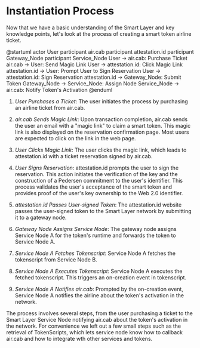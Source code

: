 # Instantiation Process

Now that we have a basic understanding of the Smart Layer and key knowledge points, let's look at the process of creating a smart token airline ticket.

<p>
    <foreign outputclass="embed-plant-uml">@startuml
	actor User
	participant air.cab
	participant attestation.id
	participant Gateway_Node
	participant Service_Node
	User -> air.cab: Purchase Ticket
	air.cab -> User: Send Magic Link
	User -> attestation.id: Click Magic Link
	attestation.id -> User: Prompt User to Sign Reservation
	User -> attestation.id: Sign Reservation
	attestation.id -> Gateway_Node: Submit Token
	Gateway_Node -> Service_Node: Assign Node
	Service_Node -> air.cab: Notify Token's Activation
    @enduml</foreign>
</p>

1. *User Purchases a Ticket*: The user initiates the process by purchasing an airline ticket from air.cab.

2. *air.cab Sends Magic Link*: Upon transaction completion, air.cab sends the user an email with a "magic link" to claim a smart token. This magic link is also displayed on the reservation confirmation page. Most users are expected to click on the link in the web page.

3. *User Clicks Magic Link*: The user clicks the magic link, which leads to attestation.id with a ticket reservation signed by air.cab.

4. *User Signs Reservation*: attestation.id prompts the user to sign the reservation. This action initiates the verification of the key and the construction of a Pedersen commitment to the user's identifier. This process validates the user's acceptance of the smart token and provides proof of the user's key ownership to the Web 2.0 identifier.

5. *attestation.id Passes User-signed Token*: The attestation.id website passes the user-signed token to the Smart Layer network by submitting it to a gateway node.

6. *Gateway Node Assigns Service Node*: The gateway node assigns Service Node A for the token's runtime and forwards the token to Service Node A.

7. *Service Node A Fetches Tokenscript*: Service Node A fetches the tokenscript from Service Node B.

8. *Service Node A Executes Tokenscript*: Service Node A executes the fetched tokenscript. This triggers an on-creation event in tokenscript.

9. *Service Node A Notifies air.cab*: Prompted by the on-creation event, Service Node A notifies the airline about the token's activation in the network.

The process involves several steps, from the user purchasing a ticket to the Smart Layer Service Node notifying air.cab about the token's activation in the network. For convenience we left out a few small steps such as the retrieval of TokenScripts, which lets service node know how to callback air.cab and how to integrate wth other services and tokens.

